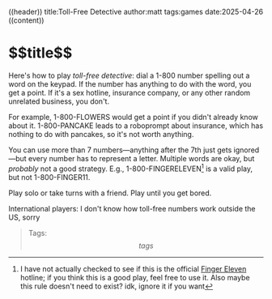 ((header))
title:Toll-Free Detective
author:matt
tags:games
date:2025-04-26
((content))
<h1 id="pagetitle">$$title$$</h1>

Here's how to play *toll-free detective*: dial a 1-800 number spelling out a word on the keypad. If the number has anything to do with the word, you get a point. If it's a sex hotline, insurance company, or any other random unrelated business, you don't.

For example, 1-800-FLOWERS would get a point if you didn't already know about it. 1-800-PANCAKE leads to a roboprompt about insurance, which has nothing to do with pancakes, so it's not worth anything.

You can use more than 7 numbers—anything after the 7th just gets ignored—but every number has to represent a letter. Multiple words are okay, but *probably* not a good strategy. E.g., 1-800-FINGERELEVEN[^1] is a valid play, but not 1-800-FINGER11. 

Play solo or take turns with a friend. Play until you get bored.

International players: I don't know how toll-free numbers work outside the US, sorry 

[^1]: I have not actually checked to see if this is the official [Finger Eleven](https://en.wikipedia.org/wiki/Finger_Eleven) hotline; if you think this is a good play, feel free to use it. Also maybe this rule doesn't need to exist? idk, ignore it if you want

>Tags: $$tags$$